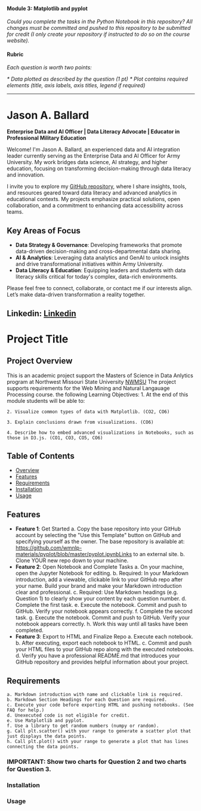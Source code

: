 #### Module 3: Matplotlib and pyplot

_Could you complete the tasks in the Python Notebook in this repository?_
_All changes must be committed and pushed to this repository to be submitted for credit (I only create your repository if instructed to do so on the course website)._

#### Rubric
_Each question is worth two points:_

_* Data plotted as described by the question (1 pt)_
_* Plot contains required elements (title, axis labels, axis titles, legend if required)_
_____________________________________________________________________________________________________

# Jason A. Ballard

**Enterprise Data and AI Officer | Data Literacy Advocate | Educator in Professional Military Education**

Welcome! I'm Jason A. Ballard, an experienced data and AI integration leader currently serving as the Enterprise Data and AI Officer for Army University. My work bridges data science, AI strategy, and higher education, focusing on transforming decision-making through data literacy and innovation.

I invite you to explore my [GitHub repository](https://github.com/JBtallgrass), where I share insights, tools, and resources geared toward data literacy and advanced analytics in educational contexts. My projects emphasize practical solutions, open collaboration, and a commitment to enhancing data accessibility across teams.

## Key Areas of Focus
- **Data Strategy & Governance**: Developing frameworks that promote data-driven decision-making and cross-departmental data sharing.
- **AI & Analytics**: Leveraging data analytics and GenAI to unlock insights and drive transformational initiatives within Army University.
- **Data Literacy & Education**: Equipping leaders and students with data literacy skills critical for today's complex, data-rich environments.

Please feel free to connect, collaborate, or contact me if our interests align. Let’s make data-driven transformation a reality together. 

## Linkedin: [Linkedin](https://linkedin.com/in/ballardjasona/) 

# Project Title

## Project Overview
This is an academic project support the Masters of Science in Data Anlytics program at Northwest Missouri State University [NWMSU](https://www.nwmissouri.edu/academics/graduate/masters/data-analytics.htm)
The project supports requirements for the Web Mining and Natural Langauage Processing course. the following Learning Objectives: 
    1. At the end of this module students will be able to:

    2. Visualize common types of data with Matplotlib. (CO2, CO6)
 
    3. Explain conclusions drawn from visualizations. (CO6)
 
    4. Describe how to embed advanced visualizations in Notebooks, such as those in D3.js. (CO1, CO3, CO5, CO6)

## Table of Contents
- [Overview](#project-overview)
- [Features](#features)
- [Requirements](#Requirements)
- [Installation](#installation)
- [Usage](#usage)

## Features
- **Feature 1**: Get Started
    a. Copy the base repository into your GitHub account by selecting the "Use this Template" button on GitHub and specifying yourself as the owner.  The base repository is available at: https://github.com/wmnlp-materials/pyplot/blob/master/pyplot.ipynbLinks to an external site.
    b. Clone YOUR new repo down to your machine.
- **Feature 2**: Open Notebook and Complete Tasks
    a. On your machine, open the Jupyter Notebook for editing. 
    b. Required: In your Markdown introduction, add a viewable, clickable link to your GitHub repo after your name. Build your brand and make your Markdown introduction clear and professional. 
    c. Required: Use Markdown headings  (e.g. Question 1) to clearly show your content by each question number. 
    d. Complete the first task.
    e. Execute the notebook. Commit and push to GitHub. Verify your notebook appears correctly.
    f. Complete the second task.
    g. Execute the notebook. Commit and push to GitHub. Verify your notebook appears correctly.
    h. Work this way until all tasks have been completed.  
- **Feature 3**: Export to HTML and Finalize Repo
    a. Execute each notebook.
    b. After executing, export each notebook to HTML.
    c. Commit and push your HTML files to your GitHub repo along with the executed notebooks. 
    d. Verify you have a professional README.md that introduces your GitHub repository and provides helpful information about your project. 

## Requirements
    a. Markdown introduction with name and clickable link is required.
    b. Markdown Section Headings for each Question are required. 
    c. Execute your code before exporting HTML and pushing notebooks. (See FAQ for help.)  
    d. Unexecuted code is not eligible for credit.
    e. Use Matplotlib and pyplot.
    f. Use a library to get random numbers (numpy or random).
    g. Call plt.scatter() with your range to generate a scatter plot that just displays the data points.
    h. Call plt.plot() with your range to generate a plot that has lines connecting the data points. 
### IMPORTANT: Show two charts for Question 2 and two charts for Question 3. 

### Installation

### Usage


